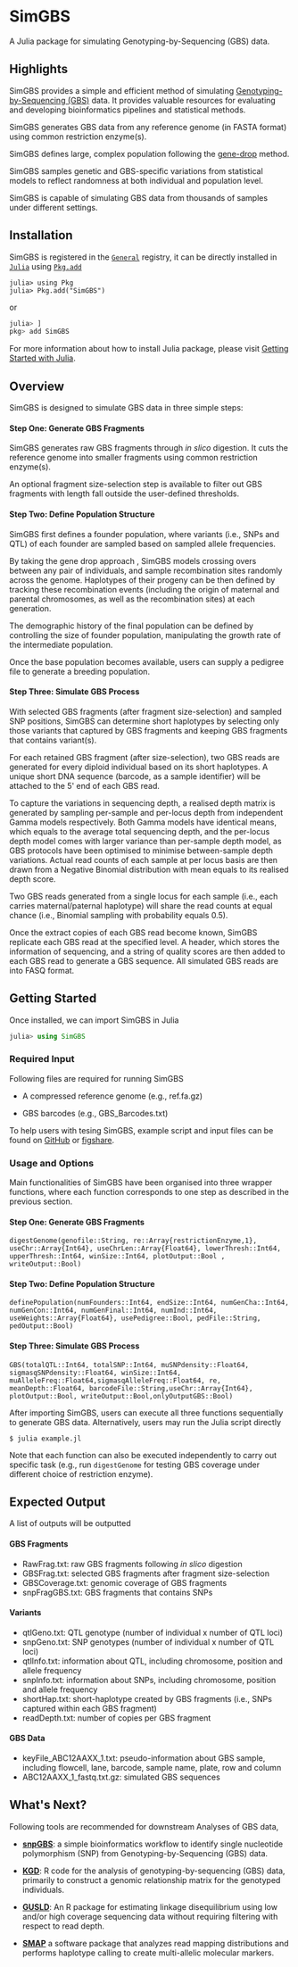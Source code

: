 # SimGBS

A Julia package for simulating Genotyping-by-Sequencing (GBS) data.

## Highlights

SimGBS provides a simple and efficient method of simulating [Genotyping-by-Sequencing (GBS)](https://journals.plos.org/plosone/article?id=10.1371/journal.pone.0019379) data. It provides valuable resources for evaluating and developing bioinformatics pipelines and statistical methods.

SimGBS generates GBS data from any reference genome (in FASTA format) using common restriction enzyme(s).

SimGBS defines large, complex population following the [gene-drop](https://academic.oup.com/g3journal/article/5/7/1415/6025367) method.

SimGBS samples genetic and GBS-specific variations from statistical models to reflect randomness at both individual and population level.

SimGBS is capable of simulating GBS data from thousands of samples under different settings.


## Installation

SimGBS is registered in the [`General`](https://github.com/JuliaRegistries/General) registry, it can be directly installed in [`Julia`](https://julialang.org/) using [`Pkg.add`](https://docs.julialang.org/en/v1/stdlib/Pkg/)   

```{julia}
julia> using Pkg
julia> Pkg.add("SimGBS")
```
or

```julia
julia> ]
pkg> add SimGBS
```

For more information about how to install Julia package, please visit [Getting Started with Julia](https://julialang.org/learning/getting-started/#getting_started_with_julia).


## Overview

SimGBS is designed to simulate GBS data in three simple steps:

#### Step One: Generate GBS Fragments

SimGBS generates raw GBS fragments through _in slico_ digestion. It cuts the reference genome into smaller fragments using common restriction enzyme(s).

An optional fragment size-selection step is available to filter out GBS fragments with length fall outside the user-defined thresholds.  

#### Step Two: Define Population Structure

SimGBS first defines a founder population, where variants (i.e., SNPs and QTL) of each founder are sampled based on sampled allele frequencies.

By taking the gene drop approach , SimGBS models crossing overs between any pair of individuals, and sample recombination sites randomly across the genome. Haplotypes of their progeny can be then defined by tracking these recombination events (including the origin of maternal and parental chromosomes, as well as the recombination sites) at each generation.

The demographic history of the final population can be defined by controlling the size of founder population, manipulating the growth rate of the intermediate population.

Once the base population becomes available, users can supply a pedigree file to generate a breeding population.  

#### Step Three: Simulate GBS Process

With selected GBS fragments (after fragment size-selection) and sampled SNP positions, SimGBS can determine short haplotypes by selecting only those variants that captured by GBS fragments and keeping GBS fragments that contains variant(s).

For each retained GBS fragment (after size-selection), two GBS reads are generated for every diploid individual based on its short haplotypes. A unique short DNA sequence (barcode, as a sample identifier) will be attached to the 5\' end of each GBS read.   

To capture the variations in sequencing depth, a realised depth matrix is generated by sampling per-sample and per-locus depth from independent Gamma models respectively. Both Gamma models have identical means, which equals to the average total sequencing depth, and the per-locus depth model comes with larger variance than per-sample depth model, as GBS protocols have been optimised to minimise between-sample depth variations. Actual read counts of each sample at per locus basis are then drawn from a Negative Binomial distribution with mean equals to its realised depth score.

Two GBS reads generated from a single locus for each sample (i.e., each carries maternal/paternal haplotype) will share the read counts at equal chance (i.e., Binomial sampling with probability equals 0.5).

Once the extract copies of each GBS read become known, SimGBS replicate each GBS read at the specified level. A header, which stores the information of sequencing, and a string of quality scores are then added to each GBS read to generate a GBS sequence. All simulated GBS reads are into FASQ format.


## Getting Started

Once installed, we can import SimGBS in Julia

```julia
julia> using SimGBS
```

### Required Input

Following files are required for running SimGBS   

- A compressed reference genome (e.g., ref.fa.gz)

- GBS barcodes (e.g., GBS_Barcodes.txt)

To help users with tesing SimGBS, example script and input files can be found on [GitHub](https://github.com/kanji709/SimGBS.jl/tree/master/example) or [figshare](https://figshare.com/articles/dataset/SimGBS_jl/14672343).  


### Usage and Options

Main functionalities of SimGBS have been organised into three wrapper functions, where each function corresponds to one step as described in the previous section.


#### Step One: Generate GBS Fragments

```@docs
digestGenome(genofile::String, re::Array{restrictionEnzyme,1}, useChr::Array{Int64}, useChrLen::Array{Float64}, lowerThresh::Int64, upperThresh::Int64, winSize::Int64, plotOutput::Bool , writeOutput::Bool)
```

#### Step Two: Define Population Structure

```@docs
definePopulation(numFounders::Int64, endSize::Int64, numGenCha::Int64, numGenCon::Int64, numGenFinal::Int64, numInd::Int64, useWeights::Array{Float64}, usePedigree::Bool, pedFile::String, pedOutput::Bool)
```

#### Step Three: Simulate GBS Process

```@docs
GBS(totalQTL::Int64, totalSNP::Int64, muSNPdensity::Float64, sigmasqSNPdensity::Float64, winSize::Int64, muAlleleFreq::Float64,sigmasqAlleleFreq::Float64, re, meanDepth::Float64, barcodeFile::String,useChr::Array{Int64}, plotOutput::Bool, writeOutput::Bool,onlyOutputGBS::Bool)
```

After importing SimGBS, users can execute all three functions sequentially to generate GBS data. Alternatively, users may run the Julia script directly 

```{bash}
$ julia example.jl
```


Note that each function can also be executed independently to carry out specific task (e.g., run `digestGenome` for testing GBS coverage under different choice of restriction enzyme). 


## Expected Output

A list of outputs will be outputted 

#### GBS Fragments 
- RawFrag.txt: raw GBS fragments following _in slico_ digestion
- GBSFrag.txt: selected GBS fragments after fragment size-selection
- GBSCoverage.txt: genomic coverage of GBS fragments 
- snpFragGBS.txt: GBS fragments that contains SNPs

#### Variants 
- qtlGeno.txt: QTL genotype (number of individual x number of QTL loci)
- snpGeno.txt: SNP genotypes (number of individual x number of QTL loci)
- qtlInfo.txt: information about QTL, including chromosome, position and allele frequency
- snpInfo.txt: information about SNPs, including chromosome, position and allele frequency
- shortHap.txt: short-haplotype created by GBS fragments (i.e., SNPs captured within each GBS fragment)
- readDepth.txt: number of copies per GBS fragment  

#### GBS Data
- keyFile_ABC12AAXX_1.txt: pseudo-information about GBS sample, including flowcell, lane, barcode, sample name, plate, row and column  
- ABC12AAXX_1_fastq.txt.gz: simulated GBS sequences



## What's Next?

Following tools are recommended for downstream Analyses of GBS data,

- [**snpGBS**](https://github.com/AgResearch/snpGBS):
a simple bioinformatics workflow to identify single nucleotide polymorphism (SNP) from Genotyping-by-Sequencing (GBS) data.

- [**KGD**](https://github.com/AgResearch/KGD): R code for the analysis of genotyping-by-sequencing (GBS) data, primarily to construct a genomic relationship matrix for the genotyped individuals.   

- [**GUSLD**](https://github.com/AgResearch/GUS-LD): An R package for estimating linkage disequilibrium using low and/or high coverage sequencing data without requiring filtering with respect to read depth.


- [**SMAP**](https://gitlab.com/truttink/smap) a software package that analyzes read mapping distributions and performs haplotype calling to create multi-allelic molecular markers.
